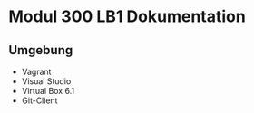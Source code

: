 # **Modul 300 LB1 Dokumentation** 
## Umgebung
* Vagrant
* Visual Studio
* Virtual Box 6.1
* Git-Client
